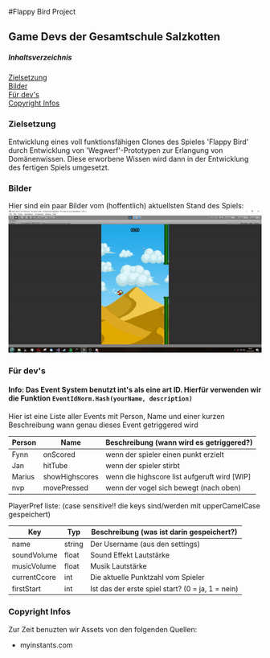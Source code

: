 #Flappy Bird Project
## Game Devs der Gesamtschule Salzkotten
##### Inhaltsverzeichnis
[Zielsetzung](#zielsetzung)   
[Bilder](#bilder)   
[Für dev's](#devstuff)   
[Copyright Infos](#copyright)   

<a name="zielsetzung">

### Zielsetzung
Entwicklung eines voll funktionsfähigen Clones des Spieles 'Flappy Bird' durch Entwicklung von 'Wegwerf'-Prototypen zur Erlangung von Domänenwissen. Diese erworbene Wissen wird dann in der Entwicklung des fertigen Spiels umgesetzt.

<a name="bilder">

### Bilder
Hier sind ein paar Bilder vom (hoffentlich) aktuellsten Stand des Spiels:   
![](./gameplay.gif "gameplay gif")

<a name="devstuff">

### Für dev's
#### Info: Das Event System benutzt int's als eine art ID. Hierfür verwenden wir die Funktion ``EventIdNorm.Hash(yourName, description)``
Hier ist eine Liste aller Events mit Person, Name und einer kurzen Beschreibung wann genau dieses Event getriggered wird   

| Person | Name           | Beschreibung (wann wird es getriggered?)     |
|--------|----------------|----------------------------------------------|
| Fynn   | onScored       | wenn der spieler einen punkt erzielt         |
| Jan    | hitTube        | wenn der spieler stirbt                      |
| Marius | showHighscores | wenn die highscore list aufgeruft wird [WIP] |
| nvp    | movePressed    | wenn der vogel sich bewegt (nach oben)       |
   
PlayerPref liste: (case sensitive!! die keys sind/werden mit upperCamelCase gespeichert)   

| Key          | Typ    | Beschreibung (was ist darin gespeichert?)         |
|--------------|--------|---------------------------------------------------|
| name         | string | Der Username (aus den settings)                   |
| soundVolume  | float  | Sound Effekt Lautstärke                           |
| musicVolume  | float  | Musik Lautstärke                                  |
| currentCcore | int    | Die aktuelle Punktzahl vom Spieler                |
| firstStart   | int    | Ist das der erste spiel start? (0 = ja, 1 = nein) |

<a name="copyright">

### Copyright Infos
Zur Zeit benuzten wir Assets von den folgenden Quellen:
- myinstants.com